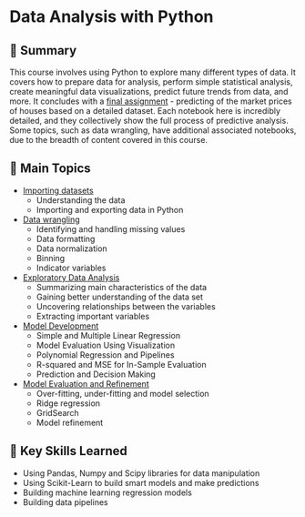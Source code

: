 # Data Analysis with Python

## 📄 Summary 
This course involves using Python to explore many different types of data. It covers how to prepare data for analysis, perform simple statistical analysis, create meaningful data visualizations, predict future trends from data, and more. It concludes with a [final assignment](https://github.com/DanielBarnes18/IBM-Data-Science-Professional-Certificate/blob/main/07.%20Data%20Analysis%20with%20Python/Final%20Assignment%20-%20House%20Price%20Predictions.ipynb) - predicting of the market prices of houses based on a detailed dataset. Each notebook here is incredibly detailed, and they collectively show the full process of predictive analysis. Some topics, such as data wrangling, have additional associated notebooks, due to the breadth of content covered in this course. 

## 📑 Main Topics 
- [Importing datasets](https://github.com/DanielBarnes18/IBM-Data-Science-Professional-Certificate/tree/main/07.%20Data%20Analysis%20with%20Python/01.%20Importing%20Datasets)
  - Understanding the data
  - Importing and exporting data in Python
- [Data wrangling](https://github.com/DanielBarnes18/IBM-Data-Science-Professional-Certificate/tree/main/07.%20Data%20Analysis%20with%20Python/02.%20Data%20Wrangling)
  - Identifying and handling missing values
  - Data formatting
  - Data normalization
  - Binning
  - Indicator variables
- [Exploratory Data Analysis](https://github.com/DanielBarnes18/IBM-Data-Science-Professional-Certificate/tree/main/07.%20Data%20Analysis%20with%20Python/03.%20Exploratory%20Data%20Analysis)
  - Summarizing main characteristics of the data
  - Gaining better understanding of the data set
  - Uncovering relationships between the variables
  - Extracting important variables
- [Model Development](https://github.com/DanielBarnes18/IBM-Data-Science-Professional-Certificate/tree/main/07.%20Data%20Analysis%20with%20Python/04.%20Model%20Development)
  - Simple and Multiple Linear Regression
  - Model Evaluation Using Visualization
  - Polynomial Regression and Pipelines
  - R-squared and MSE for In-Sample Evaluation
  - Prediction and Decision Making
- [Model Evaluation and Refinement](https://github.com/DanielBarnes18/IBM-Data-Science-Professional-Certificate/tree/main/07.%20Data%20Analysis%20with%20Python/05.%20Model%20Evaluation%20and%20Refinement)
  - Over-fitting, under-fitting and model selection
  - Ridge regression
  - GridSearch
  - Model refinement


## 🔑 Key Skills Learned 
- Using Pandas, Numpy and Scipy libraries for data manipulation
- Using Scikit-Learn to build smart models and make predictions
- Building machine learning regression models
- Building data pipelines
